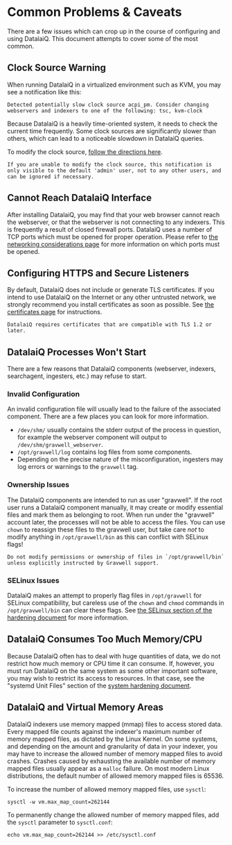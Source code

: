 # Common Problems & Caveats

There are a few issues which can crop up in the course of configuring and using DatalaiQ. This document attempts to cover some of the most common.

## Clock Source Warning

When running DatalaiQ in a virtualized environment such as KVM, you may see a notification like this:

```
Detected potentially slow clock source acpi_pm. Consider changing webservers and indexers to one of the following: tsc, kvm-clock
```

Because DatalaiQ is a heavily time-oriented system, it needs to check the current time frequently. Some clock sources are significantly slower than others, which can lead to a noticeable slowdown in DatalaiQ queries.

To modify the clock source, [follow the directions here](https://aws.amazon.com/premiumsupport/knowledge-center/manage-ec2-linux-clock-source/).

```{note}
If you are unable to modify the clock source, this notification is only visible to the default 'admin' user, not to any other users, and can be ignored if necessary.
```

## Cannot Reach DatalaiQ Interface

After installing DatalaiQ, you may find that your web browser cannot reach the webserver, or that the webserver is not connecting to any indexers. This is frequently a result of closed firewall ports. DatalaiQ uses a number of TCP ports which must be opened for proper operation. Please refer to [the networking considerations page](networking) for more information on which ports must be opened.

## Configuring HTTPS and Secure Listeners

By default, DatalaiQ does not include or generate TLS certificates. If you intend to use DatalaiQ on the Internet or any other untrusted network, we strongly recommend you install certificates as soon as possible. See [the certificates page](certificates) for instructions.

```{note}
DatalaiQ requires certificates that are compatible with TLS 1.2 or later.
```

## DatalaiQ Processes Won't Start

There are a few reasons that DatalaiQ components (webserver, indexers, searchagent, ingesters, etc.) may refuse to start.

### Invalid Configuration

An invalid configuration file will usually lead to the failure of the associated component. There are a few places you can look for more information.

* `/dev/shm/` usually contains the stderr output of the process in question, for example the webserver component will output to `/dev/shm/gravwell_webserver`.
* `/opt/gravwell/log` contains log files from some components.
* Depending on the precise nature of the misconfiguration, ingesters may log errors or warnings to the `gravwell` tag.

### Ownership Issues

The DatalaiQ components are intended to run as user "gravwell". If the root user runs a DatalaiQ component manually, it may create or modify essential files and mark them as belonging to root. When run under the "gravwell" account later, the processes will not be able to access the files. You can use `chown` to reassign these files to the gravwell user, but take care *not* to modify anything in `/opt/gravwell/bin` as this can conflict with SELinux flags!

```{warning}
Do not modify permissions or ownership of files in `/opt/gravwell/bin` unless explicitly instructed by Gravwell support.
```

### SELinux Issues

DatalaiQ makes an attempt to properly flag files in `/opt/gravwell` for SELinux compatibility, but careless use of the `chown` and `chmod` commands in `/opt/gravwell/bin` can clear these flags. See [the SELinux section of the hardening document](hardening) for more information.

## DatalaiQ Consumes Too Much Memory/CPU

Because DatalaiQ often has to deal with huge quantities of data, we do not restrict how much memory or CPU time it can consume. If, however, you must run DatalaiQ on the same system as some other important software, you may wish to restrict its access to resources. In that case, see the "systemd Unit Files" section of the [system hardening document](hardening).

## DatalaiQ and Virtual Memory Areas

DatalaiQ indexers use memory mapped (mmap) files to access stored data. Every mapped file counts against the indexer's maximum number of memory mapped files, as dictated by the Linux Kernel. On some systems, and depending on the amount and granularity of data in your indexer, you may have to increase the allowed number of memory mapped files to avoid crashes. Crashes caused by exhausting the available number of memory mapped files usually appear as a `malloc` failure. On most modern Linux distributions, the default number of allowed memory mapped files is 65536.

To increase the number of allowed memory mapped files, use `sysctl`:

```
sysctl -w vm.max_map_count=262144
```

To permanently change the allowed number of memory mapped files, add the `sysctl` parameter to `sysctl.conf`:

```
echo vm.max_map_count=262144 >> /etc/sysctl.conf
```


